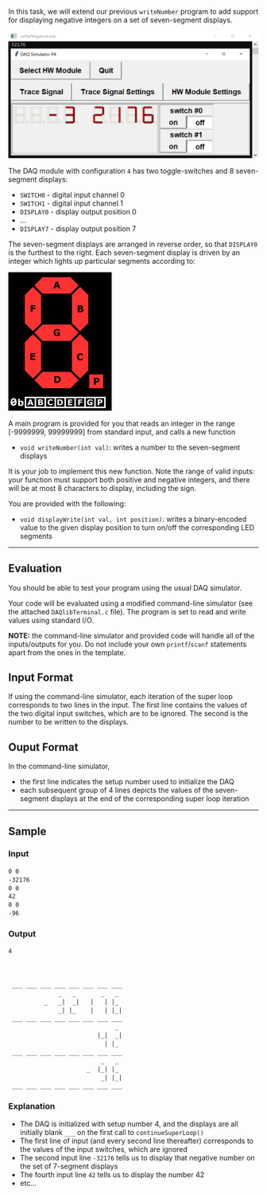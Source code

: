 In this task, we will extend our previous `writeNumber` program to add support for displaying negative integers on a set of seven-segment displays.

![7sd](assets/writeNegative.png)

The DAQ module with configuration `4` has two toggle-switches and 8 seven-segment displays:

- `SWITCH0` - digital input channel 0
- `SWITCH1` - digital input channel 1
- `DISPLAY0` - display output position 0
- ...
- `DISPLAY7` - display output position 7

The seven-segment displays are arranged in reverse order, so that `DISPLAY0` is the furthest to the right.  Each seven-segment display is driven by an integer which lights up particular segments according to:

![7sd](assets/seven_segment_display.png)

A main program is provided for you that reads an integer in the range [-9999999, 99999999] from standard input, and calls a new function

- `void writeNumber(int val)`: writes a number to the seven-segment displays
 
It is your job to implement this new function.  Note the range of valid inputs: your function must support both positive and negative integers, and there will be at most 8 characters to display, including the sign.

You are provided with the following:

- `void displayWrite(int val, int position)`: writes a binary-encoded value to the given display position to turn on/off the corresponding LED segments

---

## Evaluation

You should be able to test your program using the usual DAQ simulator.  

Your code will be evaluated using a modified command-line simulator (see the attached `DAQlibTerminal.c` file).  The program is set to read and write values using standard I/O.

**NOTE:** the command-line simulator and provided code will handle all of the inputs/outputs for you.  Do not include your own `printf`/`scanf` statements apart from the ones in the template.

## Input Format

If using the command-line simulator, each iteration of the super loop corresponds to two lines in the input.  The first line contains the values of the two digital input switches, which are to be ignored.  The second is the number to be written to the displays.

## Ouput Format

In the command-line simulator, 
- the first line indicates the setup number used to initialize the DAQ
- each subsequent group of 4 lines depicts the values of the seven-segment displays
at the end of the corresponding super loop iteration

---

## Sample

### Input
```default
0 0
-32176
0 0
42
0 0
-96
```

### Output

```default
4
                                 
                                 
                                 
 ___ ___ ___ ___ ___ ___ ___ ___ 
              _   _       _   _  
          _   _|  _|   |   | |_  
              _| |_    |   | |_| 
 ___ ___ ___ ___ ___ ___ ___ ___ 
                              _  
                         |_|  _| 
                           | |_  
 ___ ___ ___ ___ ___ ___ ___ ___ 
                          _   _  
                      _  |_| |_  
                          _| |_| 
 ___ ___ ___ ___ ___ ___ ___ ___ 
```

### Explanation

- The DAQ is initialized with setup number 4, and the displays are all initially blank `___` on the first call to `continueSuperLoop()`
- The first line of input (and every second line thereafter) corresponds to the values of the input switches, which are ignored
- The second input line `-32176` tells us to display that negative number on the set of 7-segment displays
- The fourth input line `42` tells us to display the number 42
- etc...